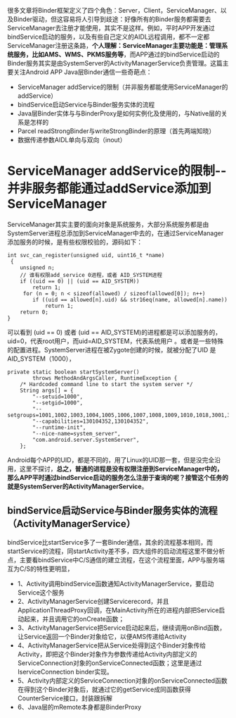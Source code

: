很多文章将Binder框架定义了四个角色：Server，Client，ServiceManager、以及Binder驱动，但这容易将人引导到歧途：好像所有的Binder服务都需要去ServiceManager去注册才能使用，其实不是这样。例如，平时APP开发通过bindService启动的服务，以及有些自己定义的AIDL远程调用，都不一定都ServiceManager注册这条路，**个人理解：ServiceManager主要功能是：管理系统服务，比如AMS、WMS、PKMS服务等**，而APP通过的bindService启动的Binder服务其实是由SystemServer的ActivityManagerService负责管理。这篇主要关注Android APP Java层Binder通信一些奇葩点：

*  ServiceManager addService的限制（并非服务都能使用ServiceManager的addService）
*  bindService启动Service与Binder服务实体的流程 
*  Java层Binder实体与与BinderProxy是如何实例化及使用的，与Native层的关系是怎样的
*  Parcel readStrongBinder与writeStrongBinder的原理（首先两端知晓）
*  数据传递参数AIDL单向与双向（inout）
     
# ServiceManager addService的限制--并非服务都能通过addService添加到ServiceManager

ServiceManager其实主要的面向对象是系统服务，大部分系统服务都是由SystemServer进程总添加到ServiceManager中去的，在通过ServiceManager添加服务的时候，是有些权限校验的，源码如下：

	int svc_can_register(unsigned uid, uint16_t *name)
	 {
	    unsigned n;
	    // 谁有权限add_service 0进程，或者 AID_SYSTEM进程
	    if ((uid == 0) || (uid == AID_SYSTEM))
	        return 1;
		 for (n = 0; n < sizeof(allowed) / sizeof(allowed[0]); n++)
	        if ((uid == allowed[n].uid) && str16eq(name, allowed[n].name))
	            return 1;
	    return 0;
	}
可以看到 (uid == 0) 或者 (uid == AID_SYSTEM)的进程都是可以添加服务的，uid=0，代表root用户，而uid=AID_SYSTEM，代表系统用户	。或者是一些特殊的配置进程。SystemServer进程在被Zygote创建的时候，就被分配了UID 是AID_SYSTEM（1000），

    private static boolean startSystemServer()
            throws MethodAndArgsCaller, RuntimeException {
        /* Hardcoded command line to start the system server */
        String args[] = {
            "--setuid=1000",
            "--setgid=1000",
            "--setgroups=1001,1002,1003,1004,1005,1006,1007,1008,1009,1010,1018,3001,3002,3003,3006,3007",
            "--capabilities=130104352,130104352",
            "--runtime-init",
            "--nice-name=system_server",
            "com.android.server.SystemServer",
        };

Android每个APP的UID，都是不同的，用了Linux的UID那一套，但是没完全沿用，这里不探讨，**总之，普通的进程是没有权限注册到ServiceManager中的，那么APP平时通过bindService启动的服务怎么注册于查询的呢？接管这个任务的就是SystemServer的ActivityManagerService**。

## bindService启动Service与Binder服务实体的流程 （ActivityManagerService） 

bindService比startService多了一套Binder通信，其余的流程基本相同，而startService的流程，同startActivity差不多，四大组件的启动流程这里不做分析点，主要看bindService中C/S通信的建立流程，在这个流程里面，APP与服务端互为C/S的特性更明显，

* 1、Activity调用bindService函数通知ActivityManagerService，要启动Service这个服务
* 2、ActivityManagerService创建Servicerecord，并且ApplicationThreadProxy回调，在MainActivity所在的进程内部把Service启动起来，并且调用它的onCreate函数； 
* 3、ActivityManagerService把Service启动起来后，继续调用onBind函数，让Service返回一个Binder对象给它，以便AMS传递给Activity
* 4、ActivityManagerService把从Service处得到这个Binder对象传给Activity，即把这个Binder对象作为参数传递给Activity内部定义的ServiceConnection对象的onServiceConnected函数；这里是通过IserviceConnection binder实现。
* 5、Activity内部定义的ServiceConnection对象的onServiceConnected函数在得到这个Binder对象后，就通过它的getService成同函数获得CounterService接口，封装跟拆解       
* 6、Java层的mRemote本身都是BinderProxy


